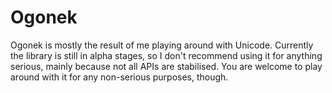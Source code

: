 # Ogonek

Ogonek is mostly the result of me playing around with Unicode. Currently the
library is still in alpha stages, so I don't recommend using it for anything
serious, mainly because not all APIs are stabilised. You are welcome to play
around with it for any non-serious purposes, though.
